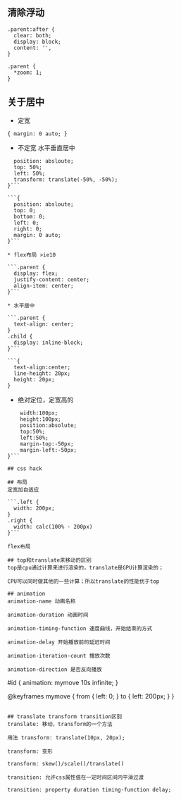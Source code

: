 ## 清除浮动
```
.parent:after {
  clear: both;
  display: block;
  content: '',
}

.parent {
  *zoom: 1;
}
```

## 关于居中
* 定宽

`{
  margin: 0 auto;
}`

* 不定宽 水平垂直居中

```{
  position: absloute;
  top: 50%;
  left: 50%;
  transform: translate(-50%, -50%);
}```

```{
  position: absloute;
  top: 0;
  bottom: 0;
  left: 0;
  right: 0;
  margin: 0 auto;
}```

* flex布局 >ie10

```.parent {
  display: flex;
  justify-content: center;
  align-item: center;
}```

* 水平居中

```.parent {
  text-align: center;
}
.child {
  display: inline-block;
}```

```{
  text-align:center;
  line-height: 20px;
  height: 20px;
}
```
* 绝对定位，定宽高的

```{
    width:100px;
    height:100px;
    position:absolute;
    top:50%;
    left:50%;
    margin-top:-50px;
    margin-left:-50px;
}```

## css hack

## 布局
定宽加自适应

```.left {
  width: 200px;
}
.right {
  width: calc(100% - 200px)
}```

flex布局

## top和translate来移动的区别
top是cpu通过计算来进行渲染的，translate是GPU计算渲染的；

CPU可以同时做其他的一些计算；所以translate的性能优于top

## animation
animation-name 动画名称

animation-duration 动画时间

animation-timing-function 速度曲线，开始结束的方式

animation-delay 开始播放前的延迟时间

animation-iteration-count 播放次数

animation-direction 是否反向播放

```
#id {
  animation: mymove 10s infinite;
}

@keyframes mymove {
  from {
    left: 0;
  }
  to {
    left: 200px;
  }
}
```

## translate transform transition区别
translate: 移动，transform的一个方法

用法 transform: translate(10px, 20px);

transform: 变形

transform: skew()/scale()/translate()

transition: 允许css属性值在一定时间区间内平滑过渡

transition: property duration timing-function delay;
